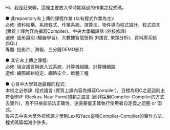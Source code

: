 Hi，我是莊東翰，這裡主要放大學時期寫過的作業之程式碼。

● 此repository有上傳的課程作業 (以有程式作業為主):  
必修: 資料結構、系統程式、作業系統、演算法、物件導向程式設計、程式語言 (實質上課內容為撰寫Compiler)、中央大學編譯器 (外校修課)  
選修: 圖形識別 (機器學習)、大數據智慧技術 (R語言, 聚類分析)、資料庫系統 (SQL)  
專題: 投影片、海報、三分鐘DEMO影片  
  
  
● 其它未上傳之課程:  
必修: 組合語言與嵌入式系統、計算機組織、計算機網路  
選修: 網際網路協定、網路安全、軟體工程  

● 心目中大學寫過最難的程式:  
本校之必修課: 程式語言 (實質上課內容為撰寫Compiler)，目標為用C之遞迴刻出符合BNF (Backus-Naur Form)規範之語言 (而非採用Compiler-Compiler的方式去實作)，且不只檢查語法正確性，還需要能正確執行使用者自定義之迴圈 or 函式。  
後來去中央大學外校修課才學到Lex和Yacc這種Compiler-Compiler的實作方法，程式碼篇幅減少許多。
